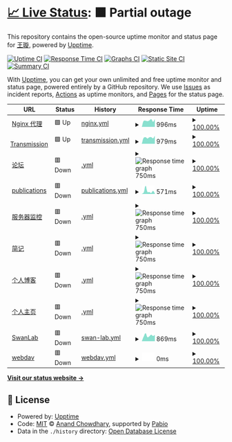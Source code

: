 # [📈 Live Status](https://shaoyaoqian.github.io/uptime): <!--live status--> **🟧 Partial outage**

This repository contains the open-source uptime monitor and status page for [王璇](https://blog.pengfeima.cn), powered by [Upptime](https://github.com/upptime/upptime).

[![Uptime CI](https://github.com/shaoyaoqian/uptime/workflows/Uptime%20CI/badge.svg)](https://github.com/shaoyaoqian/uptime/actions?query=workflow%3A%22Uptime+CI%22)
[![Response Time CI](https://github.com/shaoyaoqian/uptime/workflows/Response%20Time%20CI/badge.svg)](https://github.com/shaoyaoqian/uptime/actions?query=workflow%3A%22Response+Time+CI%22)
[![Graphs CI](https://github.com/shaoyaoqian/uptime/workflows/Graphs%20CI/badge.svg)](https://github.com/shaoyaoqian/uptime/actions?query=workflow%3A%22Graphs+CI%22)
[![Static Site CI](https://github.com/shaoyaoqian/uptime/workflows/Static%20Site%20CI/badge.svg)](https://github.com/shaoyaoqian/uptime/actions?query=workflow%3A%22Static+Site+CI%22)
[![Summary CI](https://github.com/shaoyaoqian/uptime/workflows/Summary%20CI/badge.svg)](https://github.com/shaoyaoqian/uptime/actions?query=workflow%3A%22Summary+CI%22)

With [Upptime](https://upptime.js.org), you can get your own unlimited and free uptime monitor and status page, powered entirely by a GitHub repository. We use [Issues](https://github.com/shaoyaoqian/uptime/issues) as incident reports, [Actions](https://github.com/shaoyaoqian/uptime/actions) as uptime monitors, and [Pages](https://shaoyaoqian.github.io/uptime) for the status page.

<!--start: status pages-->
<!-- This summary is generated by Upptime (https://github.com/upptime/upptime) -->
<!-- Do not edit this manually, your changes will be overwritten -->
<!-- prettier-ignore -->
| URL | Status | History | Response Time | Uptime |
| --- | ------ | ------- | ------------- | ------ |
| <img alt="" src="https://icons.duckduckgo.com/ip3/proxy.pengfeima.cn.ico" height="13"> [Nginx 代理](https://proxy.pengfeima.cn) | 🟩 Up | [nginx.yml](https://github.com/shaoyaoqian-sites/uptime/commits/HEAD/history/nginx.yml) | <details><summary><img alt="Response time graph" src="./graphs/nginx/response-time-week.png" height="20"> 996ms</summary><br><a href="https://shaoyaoqian-sites.github.io/uptime/history/nginx"><img alt="Response time 911" src="https://img.shields.io/endpoint?url=https%3A%2F%2Fraw.githubusercontent.com%2Fshaoyaoqian-sites%2Fuptime%2FHEAD%2Fapi%2Fnginx%2Fresponse-time.json"></a><br><a href="https://shaoyaoqian-sites.github.io/uptime/history/nginx"><img alt="24-hour response time 814" src="https://img.shields.io/endpoint?url=https%3A%2F%2Fraw.githubusercontent.com%2Fshaoyaoqian-sites%2Fuptime%2FHEAD%2Fapi%2Fnginx%2Fresponse-time-day.json"></a><br><a href="https://shaoyaoqian-sites.github.io/uptime/history/nginx"><img alt="7-day response time 996" src="https://img.shields.io/endpoint?url=https%3A%2F%2Fraw.githubusercontent.com%2Fshaoyaoqian-sites%2Fuptime%2FHEAD%2Fapi%2Fnginx%2Fresponse-time-week.json"></a><br><a href="https://shaoyaoqian-sites.github.io/uptime/history/nginx"><img alt="30-day response time 933" src="https://img.shields.io/endpoint?url=https%3A%2F%2Fraw.githubusercontent.com%2Fshaoyaoqian-sites%2Fuptime%2FHEAD%2Fapi%2Fnginx%2Fresponse-time-month.json"></a><br><a href="https://shaoyaoqian-sites.github.io/uptime/history/nginx"><img alt="1-year response time 911" src="https://img.shields.io/endpoint?url=https%3A%2F%2Fraw.githubusercontent.com%2Fshaoyaoqian-sites%2Fuptime%2FHEAD%2Fapi%2Fnginx%2Fresponse-time-year.json"></a></details> | <details><summary><a href="https://shaoyaoqian-sites.github.io/uptime/history/nginx">100.00%</a></summary><a href="https://shaoyaoqian-sites.github.io/uptime/history/nginx"><img alt="All-time uptime 99.78%" src="https://img.shields.io/endpoint?url=https%3A%2F%2Fraw.githubusercontent.com%2Fshaoyaoqian-sites%2Fuptime%2FHEAD%2Fapi%2Fnginx%2Fuptime.json"></a><br><a href="https://shaoyaoqian-sites.github.io/uptime/history/nginx"><img alt="24-hour uptime 100.00%" src="https://img.shields.io/endpoint?url=https%3A%2F%2Fraw.githubusercontent.com%2Fshaoyaoqian-sites%2Fuptime%2FHEAD%2Fapi%2Fnginx%2Fuptime-day.json"></a><br><a href="https://shaoyaoqian-sites.github.io/uptime/history/nginx"><img alt="7-day uptime 100.00%" src="https://img.shields.io/endpoint?url=https%3A%2F%2Fraw.githubusercontent.com%2Fshaoyaoqian-sites%2Fuptime%2FHEAD%2Fapi%2Fnginx%2Fuptime-week.json"></a><br><a href="https://shaoyaoqian-sites.github.io/uptime/history/nginx"><img alt="30-day uptime 100.00%" src="https://img.shields.io/endpoint?url=https%3A%2F%2Fraw.githubusercontent.com%2Fshaoyaoqian-sites%2Fuptime%2FHEAD%2Fapi%2Fnginx%2Fuptime-month.json"></a><br><a href="https://shaoyaoqian-sites.github.io/uptime/history/nginx"><img alt="1-year uptime 99.78%" src="https://img.shields.io/endpoint?url=https%3A%2F%2Fraw.githubusercontent.com%2Fshaoyaoqian-sites%2Fuptime%2FHEAD%2Fapi%2Fnginx%2Fuptime-year.json"></a></details>
| <img alt="" src="https://icons.duckduckgo.com/ip3/transmission.pengfeima.cn.ico" height="13"> [Transmission](https://transmission.pengfeima.cn) | 🟩 Up | [transmission.yml](https://github.com/shaoyaoqian-sites/uptime/commits/HEAD/history/transmission.yml) | <details><summary><img alt="Response time graph" src="./graphs/transmission/response-time-week.png" height="20"> 979ms</summary><br><a href="https://shaoyaoqian-sites.github.io/uptime/history/transmission"><img alt="Response time 942" src="https://img.shields.io/endpoint?url=https%3A%2F%2Fraw.githubusercontent.com%2Fshaoyaoqian-sites%2Fuptime%2FHEAD%2Fapi%2Ftransmission%2Fresponse-time.json"></a><br><a href="https://shaoyaoqian-sites.github.io/uptime/history/transmission"><img alt="24-hour response time 796" src="https://img.shields.io/endpoint?url=https%3A%2F%2Fraw.githubusercontent.com%2Fshaoyaoqian-sites%2Fuptime%2FHEAD%2Fapi%2Ftransmission%2Fresponse-time-day.json"></a><br><a href="https://shaoyaoqian-sites.github.io/uptime/history/transmission"><img alt="7-day response time 979" src="https://img.shields.io/endpoint?url=https%3A%2F%2Fraw.githubusercontent.com%2Fshaoyaoqian-sites%2Fuptime%2FHEAD%2Fapi%2Ftransmission%2Fresponse-time-week.json"></a><br><a href="https://shaoyaoqian-sites.github.io/uptime/history/transmission"><img alt="30-day response time 938" src="https://img.shields.io/endpoint?url=https%3A%2F%2Fraw.githubusercontent.com%2Fshaoyaoqian-sites%2Fuptime%2FHEAD%2Fapi%2Ftransmission%2Fresponse-time-month.json"></a><br><a href="https://shaoyaoqian-sites.github.io/uptime/history/transmission"><img alt="1-year response time 942" src="https://img.shields.io/endpoint?url=https%3A%2F%2Fraw.githubusercontent.com%2Fshaoyaoqian-sites%2Fuptime%2FHEAD%2Fapi%2Ftransmission%2Fresponse-time-year.json"></a></details> | <details><summary><a href="https://shaoyaoqian-sites.github.io/uptime/history/transmission">100.00%</a></summary><a href="https://shaoyaoqian-sites.github.io/uptime/history/transmission"><img alt="All-time uptime 99.97%" src="https://img.shields.io/endpoint?url=https%3A%2F%2Fraw.githubusercontent.com%2Fshaoyaoqian-sites%2Fuptime%2FHEAD%2Fapi%2Ftransmission%2Fuptime.json"></a><br><a href="https://shaoyaoqian-sites.github.io/uptime/history/transmission"><img alt="24-hour uptime 100.00%" src="https://img.shields.io/endpoint?url=https%3A%2F%2Fraw.githubusercontent.com%2Fshaoyaoqian-sites%2Fuptime%2FHEAD%2Fapi%2Ftransmission%2Fuptime-day.json"></a><br><a href="https://shaoyaoqian-sites.github.io/uptime/history/transmission"><img alt="7-day uptime 100.00%" src="https://img.shields.io/endpoint?url=https%3A%2F%2Fraw.githubusercontent.com%2Fshaoyaoqian-sites%2Fuptime%2FHEAD%2Fapi%2Ftransmission%2Fuptime-week.json"></a><br><a href="https://shaoyaoqian-sites.github.io/uptime/history/transmission"><img alt="30-day uptime 100.00%" src="https://img.shields.io/endpoint?url=https%3A%2F%2Fraw.githubusercontent.com%2Fshaoyaoqian-sites%2Fuptime%2FHEAD%2Fapi%2Ftransmission%2Fuptime-month.json"></a><br><a href="https://shaoyaoqian-sites.github.io/uptime/history/transmission"><img alt="1-year uptime 99.97%" src="https://img.shields.io/endpoint?url=https%3A%2F%2Fraw.githubusercontent.com%2Fshaoyaoqian-sites%2Fuptime%2FHEAD%2Fapi%2Ftransmission%2Fuptime-year.json"></a></details>
| <img alt="" src="https://icons.duckduckgo.com/ip3/talk.pengfeima.cn.ico" height="13"> [论坛](https://talk.pengfeima.cn) | 🟥 Down | [.yml](https://github.com/shaoyaoqian-sites/uptime/commits/HEAD/history/.yml) | <details><summary><img alt="Response time graph" src="./graphs//response-time-week.png" height="20"> 750ms</summary><br><a href="https://shaoyaoqian-sites.github.io/uptime/history/"><img alt="Response time 774" src="https://img.shields.io/endpoint?url=https%3A%2F%2Fraw.githubusercontent.com%2Fshaoyaoqian-sites%2Fuptime%2FHEAD%2Fapi%2F%2Fresponse-time.json"></a><br><a href="https://shaoyaoqian-sites.github.io/uptime/history/"><img alt="24-hour response time 911" src="https://img.shields.io/endpoint?url=https%3A%2F%2Fraw.githubusercontent.com%2Fshaoyaoqian-sites%2Fuptime%2FHEAD%2Fapi%2F%2Fresponse-time-day.json"></a><br><a href="https://shaoyaoqian-sites.github.io/uptime/history/"><img alt="7-day response time 750" src="https://img.shields.io/endpoint?url=https%3A%2F%2Fraw.githubusercontent.com%2Fshaoyaoqian-sites%2Fuptime%2FHEAD%2Fapi%2F%2Fresponse-time-week.json"></a><br><a href="https://shaoyaoqian-sites.github.io/uptime/history/"><img alt="30-day response time 750" src="https://img.shields.io/endpoint?url=https%3A%2F%2Fraw.githubusercontent.com%2Fshaoyaoqian-sites%2Fuptime%2FHEAD%2Fapi%2F%2Fresponse-time-month.json"></a><br><a href="https://shaoyaoqian-sites.github.io/uptime/history/"><img alt="1-year response time 774" src="https://img.shields.io/endpoint?url=https%3A%2F%2Fraw.githubusercontent.com%2Fshaoyaoqian-sites%2Fuptime%2FHEAD%2Fapi%2F%2Fresponse-time-year.json"></a></details> | <details><summary><a href="https://shaoyaoqian-sites.github.io/uptime/history/">100.00%</a></summary><a href="https://shaoyaoqian-sites.github.io/uptime/history/"><img alt="All-time uptime 50.02%" src="https://img.shields.io/endpoint?url=https%3A%2F%2Fraw.githubusercontent.com%2Fshaoyaoqian-sites%2Fuptime%2FHEAD%2Fapi%2F%2Fuptime.json"></a><br><a href="https://shaoyaoqian-sites.github.io/uptime/history/"><img alt="24-hour uptime 100.00%" src="https://img.shields.io/endpoint?url=https%3A%2F%2Fraw.githubusercontent.com%2Fshaoyaoqian-sites%2Fuptime%2FHEAD%2Fapi%2F%2Fuptime-day.json"></a><br><a href="https://shaoyaoqian-sites.github.io/uptime/history/"><img alt="7-day uptime 100.00%" src="https://img.shields.io/endpoint?url=https%3A%2F%2Fraw.githubusercontent.com%2Fshaoyaoqian-sites%2Fuptime%2FHEAD%2Fapi%2F%2Fuptime-week.json"></a><br><a href="https://shaoyaoqian-sites.github.io/uptime/history/"><img alt="30-day uptime 100.00%" src="https://img.shields.io/endpoint?url=https%3A%2F%2Fraw.githubusercontent.com%2Fshaoyaoqian-sites%2Fuptime%2FHEAD%2Fapi%2F%2Fuptime-month.json"></a><br><a href="https://shaoyaoqian-sites.github.io/uptime/history/"><img alt="1-year uptime 50.02%" src="https://img.shields.io/endpoint?url=https%3A%2F%2Fraw.githubusercontent.com%2Fshaoyaoqian-sites%2Fuptime%2FHEAD%2Fapi%2F%2Fuptime-year.json"></a></details>
| <img alt="" src="https://icons.duckduckgo.com/ip3/publications.pengfeima.cn.ico" height="13"> [publications](https://publications.pengfeima.cn/publications) | 🟥 Down | [publications.yml](https://github.com/shaoyaoqian-sites/uptime/commits/HEAD/history/publications.yml) | <details><summary><img alt="Response time graph" src="./graphs/publications/response-time-week.png" height="20"> 571ms</summary><br><a href="https://shaoyaoqian-sites.github.io/uptime/history/publications"><img alt="Response time 323" src="https://img.shields.io/endpoint?url=https%3A%2F%2Fraw.githubusercontent.com%2Fshaoyaoqian-sites%2Fuptime%2FHEAD%2Fapi%2Fpublications%2Fresponse-time.json"></a><br><a href="https://shaoyaoqian-sites.github.io/uptime/history/publications"><img alt="24-hour response time 336" src="https://img.shields.io/endpoint?url=https%3A%2F%2Fraw.githubusercontent.com%2Fshaoyaoqian-sites%2Fuptime%2FHEAD%2Fapi%2Fpublications%2Fresponse-time-day.json"></a><br><a href="https://shaoyaoqian-sites.github.io/uptime/history/publications"><img alt="7-day response time 571" src="https://img.shields.io/endpoint?url=https%3A%2F%2Fraw.githubusercontent.com%2Fshaoyaoqian-sites%2Fuptime%2FHEAD%2Fapi%2Fpublications%2Fresponse-time-week.json"></a><br><a href="https://shaoyaoqian-sites.github.io/uptime/history/publications"><img alt="30-day response time 370" src="https://img.shields.io/endpoint?url=https%3A%2F%2Fraw.githubusercontent.com%2Fshaoyaoqian-sites%2Fuptime%2FHEAD%2Fapi%2Fpublications%2Fresponse-time-month.json"></a><br><a href="https://shaoyaoqian-sites.github.io/uptime/history/publications"><img alt="1-year response time 323" src="https://img.shields.io/endpoint?url=https%3A%2F%2Fraw.githubusercontent.com%2Fshaoyaoqian-sites%2Fuptime%2FHEAD%2Fapi%2Fpublications%2Fresponse-time-year.json"></a></details> | <details><summary><a href="https://shaoyaoqian-sites.github.io/uptime/history/publications">100.00%</a></summary><a href="https://shaoyaoqian-sites.github.io/uptime/history/publications"><img alt="All-time uptime 69.37%" src="https://img.shields.io/endpoint?url=https%3A%2F%2Fraw.githubusercontent.com%2Fshaoyaoqian-sites%2Fuptime%2FHEAD%2Fapi%2Fpublications%2Fuptime.json"></a><br><a href="https://shaoyaoqian-sites.github.io/uptime/history/publications"><img alt="24-hour uptime 100.00%" src="https://img.shields.io/endpoint?url=https%3A%2F%2Fraw.githubusercontent.com%2Fshaoyaoqian-sites%2Fuptime%2FHEAD%2Fapi%2Fpublications%2Fuptime-day.json"></a><br><a href="https://shaoyaoqian-sites.github.io/uptime/history/publications"><img alt="7-day uptime 100.00%" src="https://img.shields.io/endpoint?url=https%3A%2F%2Fraw.githubusercontent.com%2Fshaoyaoqian-sites%2Fuptime%2FHEAD%2Fapi%2Fpublications%2Fuptime-week.json"></a><br><a href="https://shaoyaoqian-sites.github.io/uptime/history/publications"><img alt="30-day uptime 100.00%" src="https://img.shields.io/endpoint?url=https%3A%2F%2Fraw.githubusercontent.com%2Fshaoyaoqian-sites%2Fuptime%2FHEAD%2Fapi%2Fpublications%2Fuptime-month.json"></a><br><a href="https://shaoyaoqian-sites.github.io/uptime/history/publications"><img alt="1-year uptime 69.37%" src="https://img.shields.io/endpoint?url=https%3A%2F%2Fraw.githubusercontent.com%2Fshaoyaoqian-sites%2Fuptime%2FHEAD%2Fapi%2Fpublications%2Fuptime-year.json"></a></details>
| <img alt="" src="https://icons.duckduckgo.com/ip3/beszel.pengfeima.cn.ico" height="13"> [服务器监控](https://beszel.pengfeima.cn) | 🟥 Down | [.yml](https://github.com/shaoyaoqian-sites/uptime/commits/HEAD/history/.yml) | <details><summary><img alt="Response time graph" src="./graphs//response-time-week.png" height="20"> 750ms</summary><br><a href="https://shaoyaoqian-sites.github.io/uptime/history/"><img alt="Response time 774" src="https://img.shields.io/endpoint?url=https%3A%2F%2Fraw.githubusercontent.com%2Fshaoyaoqian-sites%2Fuptime%2FHEAD%2Fapi%2F%2Fresponse-time.json"></a><br><a href="https://shaoyaoqian-sites.github.io/uptime/history/"><img alt="24-hour response time 911" src="https://img.shields.io/endpoint?url=https%3A%2F%2Fraw.githubusercontent.com%2Fshaoyaoqian-sites%2Fuptime%2FHEAD%2Fapi%2F%2Fresponse-time-day.json"></a><br><a href="https://shaoyaoqian-sites.github.io/uptime/history/"><img alt="7-day response time 750" src="https://img.shields.io/endpoint?url=https%3A%2F%2Fraw.githubusercontent.com%2Fshaoyaoqian-sites%2Fuptime%2FHEAD%2Fapi%2F%2Fresponse-time-week.json"></a><br><a href="https://shaoyaoqian-sites.github.io/uptime/history/"><img alt="30-day response time 750" src="https://img.shields.io/endpoint?url=https%3A%2F%2Fraw.githubusercontent.com%2Fshaoyaoqian-sites%2Fuptime%2FHEAD%2Fapi%2F%2Fresponse-time-month.json"></a><br><a href="https://shaoyaoqian-sites.github.io/uptime/history/"><img alt="1-year response time 774" src="https://img.shields.io/endpoint?url=https%3A%2F%2Fraw.githubusercontent.com%2Fshaoyaoqian-sites%2Fuptime%2FHEAD%2Fapi%2F%2Fresponse-time-year.json"></a></details> | <details><summary><a href="https://shaoyaoqian-sites.github.io/uptime/history/">100.00%</a></summary><a href="https://shaoyaoqian-sites.github.io/uptime/history/"><img alt="All-time uptime 50.02%" src="https://img.shields.io/endpoint?url=https%3A%2F%2Fraw.githubusercontent.com%2Fshaoyaoqian-sites%2Fuptime%2FHEAD%2Fapi%2F%2Fuptime.json"></a><br><a href="https://shaoyaoqian-sites.github.io/uptime/history/"><img alt="24-hour uptime 100.00%" src="https://img.shields.io/endpoint?url=https%3A%2F%2Fraw.githubusercontent.com%2Fshaoyaoqian-sites%2Fuptime%2FHEAD%2Fapi%2F%2Fuptime-day.json"></a><br><a href="https://shaoyaoqian-sites.github.io/uptime/history/"><img alt="7-day uptime 100.00%" src="https://img.shields.io/endpoint?url=https%3A%2F%2Fraw.githubusercontent.com%2Fshaoyaoqian-sites%2Fuptime%2FHEAD%2Fapi%2F%2Fuptime-week.json"></a><br><a href="https://shaoyaoqian-sites.github.io/uptime/history/"><img alt="30-day uptime 100.00%" src="https://img.shields.io/endpoint?url=https%3A%2F%2Fraw.githubusercontent.com%2Fshaoyaoqian-sites%2Fuptime%2FHEAD%2Fapi%2F%2Fuptime-month.json"></a><br><a href="https://shaoyaoqian-sites.github.io/uptime/history/"><img alt="1-year uptime 50.02%" src="https://img.shields.io/endpoint?url=https%3A%2F%2Fraw.githubusercontent.com%2Fshaoyaoqian-sites%2Fuptime%2FHEAD%2Fapi%2F%2Fuptime-year.json"></a></details>
| <img alt="" src="https://icons.duckduckgo.com/ip3/memory.pengfeima.cn.ico" height="13"> [简记](https://memory.pengfeima.cn) | 🟥 Down | [.yml](https://github.com/shaoyaoqian-sites/uptime/commits/HEAD/history/.yml) | <details><summary><img alt="Response time graph" src="./graphs//response-time-week.png" height="20"> 750ms</summary><br><a href="https://shaoyaoqian-sites.github.io/uptime/history/"><img alt="Response time 774" src="https://img.shields.io/endpoint?url=https%3A%2F%2Fraw.githubusercontent.com%2Fshaoyaoqian-sites%2Fuptime%2FHEAD%2Fapi%2F%2Fresponse-time.json"></a><br><a href="https://shaoyaoqian-sites.github.io/uptime/history/"><img alt="24-hour response time 911" src="https://img.shields.io/endpoint?url=https%3A%2F%2Fraw.githubusercontent.com%2Fshaoyaoqian-sites%2Fuptime%2FHEAD%2Fapi%2F%2Fresponse-time-day.json"></a><br><a href="https://shaoyaoqian-sites.github.io/uptime/history/"><img alt="7-day response time 750" src="https://img.shields.io/endpoint?url=https%3A%2F%2Fraw.githubusercontent.com%2Fshaoyaoqian-sites%2Fuptime%2FHEAD%2Fapi%2F%2Fresponse-time-week.json"></a><br><a href="https://shaoyaoqian-sites.github.io/uptime/history/"><img alt="30-day response time 750" src="https://img.shields.io/endpoint?url=https%3A%2F%2Fraw.githubusercontent.com%2Fshaoyaoqian-sites%2Fuptime%2FHEAD%2Fapi%2F%2Fresponse-time-month.json"></a><br><a href="https://shaoyaoqian-sites.github.io/uptime/history/"><img alt="1-year response time 774" src="https://img.shields.io/endpoint?url=https%3A%2F%2Fraw.githubusercontent.com%2Fshaoyaoqian-sites%2Fuptime%2FHEAD%2Fapi%2F%2Fresponse-time-year.json"></a></details> | <details><summary><a href="https://shaoyaoqian-sites.github.io/uptime/history/">100.00%</a></summary><a href="https://shaoyaoqian-sites.github.io/uptime/history/"><img alt="All-time uptime 50.02%" src="https://img.shields.io/endpoint?url=https%3A%2F%2Fraw.githubusercontent.com%2Fshaoyaoqian-sites%2Fuptime%2FHEAD%2Fapi%2F%2Fuptime.json"></a><br><a href="https://shaoyaoqian-sites.github.io/uptime/history/"><img alt="24-hour uptime 100.00%" src="https://img.shields.io/endpoint?url=https%3A%2F%2Fraw.githubusercontent.com%2Fshaoyaoqian-sites%2Fuptime%2FHEAD%2Fapi%2F%2Fuptime-day.json"></a><br><a href="https://shaoyaoqian-sites.github.io/uptime/history/"><img alt="7-day uptime 100.00%" src="https://img.shields.io/endpoint?url=https%3A%2F%2Fraw.githubusercontent.com%2Fshaoyaoqian-sites%2Fuptime%2FHEAD%2Fapi%2F%2Fuptime-week.json"></a><br><a href="https://shaoyaoqian-sites.github.io/uptime/history/"><img alt="30-day uptime 100.00%" src="https://img.shields.io/endpoint?url=https%3A%2F%2Fraw.githubusercontent.com%2Fshaoyaoqian-sites%2Fuptime%2FHEAD%2Fapi%2F%2Fuptime-month.json"></a><br><a href="https://shaoyaoqian-sites.github.io/uptime/history/"><img alt="1-year uptime 50.02%" src="https://img.shields.io/endpoint?url=https%3A%2F%2Fraw.githubusercontent.com%2Fshaoyaoqian-sites%2Fuptime%2FHEAD%2Fapi%2F%2Fuptime-year.json"></a></details>
| <img alt="" src="https://icons.duckduckgo.com/ip3/blog.pengfeima.cn.ico" height="13"> [个人博客](https://blog.pengfeima.cn) | 🟥 Down | [.yml](https://github.com/shaoyaoqian-sites/uptime/commits/HEAD/history/.yml) | <details><summary><img alt="Response time graph" src="./graphs//response-time-week.png" height="20"> 750ms</summary><br><a href="https://shaoyaoqian-sites.github.io/uptime/history/"><img alt="Response time 774" src="https://img.shields.io/endpoint?url=https%3A%2F%2Fraw.githubusercontent.com%2Fshaoyaoqian-sites%2Fuptime%2FHEAD%2Fapi%2F%2Fresponse-time.json"></a><br><a href="https://shaoyaoqian-sites.github.io/uptime/history/"><img alt="24-hour response time 911" src="https://img.shields.io/endpoint?url=https%3A%2F%2Fraw.githubusercontent.com%2Fshaoyaoqian-sites%2Fuptime%2FHEAD%2Fapi%2F%2Fresponse-time-day.json"></a><br><a href="https://shaoyaoqian-sites.github.io/uptime/history/"><img alt="7-day response time 750" src="https://img.shields.io/endpoint?url=https%3A%2F%2Fraw.githubusercontent.com%2Fshaoyaoqian-sites%2Fuptime%2FHEAD%2Fapi%2F%2Fresponse-time-week.json"></a><br><a href="https://shaoyaoqian-sites.github.io/uptime/history/"><img alt="30-day response time 750" src="https://img.shields.io/endpoint?url=https%3A%2F%2Fraw.githubusercontent.com%2Fshaoyaoqian-sites%2Fuptime%2FHEAD%2Fapi%2F%2Fresponse-time-month.json"></a><br><a href="https://shaoyaoqian-sites.github.io/uptime/history/"><img alt="1-year response time 774" src="https://img.shields.io/endpoint?url=https%3A%2F%2Fraw.githubusercontent.com%2Fshaoyaoqian-sites%2Fuptime%2FHEAD%2Fapi%2F%2Fresponse-time-year.json"></a></details> | <details><summary><a href="https://shaoyaoqian-sites.github.io/uptime/history/">100.00%</a></summary><a href="https://shaoyaoqian-sites.github.io/uptime/history/"><img alt="All-time uptime 50.02%" src="https://img.shields.io/endpoint?url=https%3A%2F%2Fraw.githubusercontent.com%2Fshaoyaoqian-sites%2Fuptime%2FHEAD%2Fapi%2F%2Fuptime.json"></a><br><a href="https://shaoyaoqian-sites.github.io/uptime/history/"><img alt="24-hour uptime 100.00%" src="https://img.shields.io/endpoint?url=https%3A%2F%2Fraw.githubusercontent.com%2Fshaoyaoqian-sites%2Fuptime%2FHEAD%2Fapi%2F%2Fuptime-day.json"></a><br><a href="https://shaoyaoqian-sites.github.io/uptime/history/"><img alt="7-day uptime 100.00%" src="https://img.shields.io/endpoint?url=https%3A%2F%2Fraw.githubusercontent.com%2Fshaoyaoqian-sites%2Fuptime%2FHEAD%2Fapi%2F%2Fuptime-week.json"></a><br><a href="https://shaoyaoqian-sites.github.io/uptime/history/"><img alt="30-day uptime 100.00%" src="https://img.shields.io/endpoint?url=https%3A%2F%2Fraw.githubusercontent.com%2Fshaoyaoqian-sites%2Fuptime%2FHEAD%2Fapi%2F%2Fuptime-month.json"></a><br><a href="https://shaoyaoqian-sites.github.io/uptime/history/"><img alt="1-year uptime 50.02%" src="https://img.shields.io/endpoint?url=https%3A%2F%2Fraw.githubusercontent.com%2Fshaoyaoqian-sites%2Fuptime%2FHEAD%2Fapi%2F%2Fuptime-year.json"></a></details>
| <img alt="" src="https://icons.duckduckgo.com/ip3/pengfeima.cn.ico" height="13"> [个人主页](https://pengfeima.cn) | 🟥 Down | [.yml](https://github.com/shaoyaoqian-sites/uptime/commits/HEAD/history/.yml) | <details><summary><img alt="Response time graph" src="./graphs//response-time-week.png" height="20"> 750ms</summary><br><a href="https://shaoyaoqian-sites.github.io/uptime/history/"><img alt="Response time 774" src="https://img.shields.io/endpoint?url=https%3A%2F%2Fraw.githubusercontent.com%2Fshaoyaoqian-sites%2Fuptime%2FHEAD%2Fapi%2F%2Fresponse-time.json"></a><br><a href="https://shaoyaoqian-sites.github.io/uptime/history/"><img alt="24-hour response time 911" src="https://img.shields.io/endpoint?url=https%3A%2F%2Fraw.githubusercontent.com%2Fshaoyaoqian-sites%2Fuptime%2FHEAD%2Fapi%2F%2Fresponse-time-day.json"></a><br><a href="https://shaoyaoqian-sites.github.io/uptime/history/"><img alt="7-day response time 750" src="https://img.shields.io/endpoint?url=https%3A%2F%2Fraw.githubusercontent.com%2Fshaoyaoqian-sites%2Fuptime%2FHEAD%2Fapi%2F%2Fresponse-time-week.json"></a><br><a href="https://shaoyaoqian-sites.github.io/uptime/history/"><img alt="30-day response time 750" src="https://img.shields.io/endpoint?url=https%3A%2F%2Fraw.githubusercontent.com%2Fshaoyaoqian-sites%2Fuptime%2FHEAD%2Fapi%2F%2Fresponse-time-month.json"></a><br><a href="https://shaoyaoqian-sites.github.io/uptime/history/"><img alt="1-year response time 774" src="https://img.shields.io/endpoint?url=https%3A%2F%2Fraw.githubusercontent.com%2Fshaoyaoqian-sites%2Fuptime%2FHEAD%2Fapi%2F%2Fresponse-time-year.json"></a></details> | <details><summary><a href="https://shaoyaoqian-sites.github.io/uptime/history/">100.00%</a></summary><a href="https://shaoyaoqian-sites.github.io/uptime/history/"><img alt="All-time uptime 50.02%" src="https://img.shields.io/endpoint?url=https%3A%2F%2Fraw.githubusercontent.com%2Fshaoyaoqian-sites%2Fuptime%2FHEAD%2Fapi%2F%2Fuptime.json"></a><br><a href="https://shaoyaoqian-sites.github.io/uptime/history/"><img alt="24-hour uptime 100.00%" src="https://img.shields.io/endpoint?url=https%3A%2F%2Fraw.githubusercontent.com%2Fshaoyaoqian-sites%2Fuptime%2FHEAD%2Fapi%2F%2Fuptime-day.json"></a><br><a href="https://shaoyaoqian-sites.github.io/uptime/history/"><img alt="7-day uptime 100.00%" src="https://img.shields.io/endpoint?url=https%3A%2F%2Fraw.githubusercontent.com%2Fshaoyaoqian-sites%2Fuptime%2FHEAD%2Fapi%2F%2Fuptime-week.json"></a><br><a href="https://shaoyaoqian-sites.github.io/uptime/history/"><img alt="30-day uptime 100.00%" src="https://img.shields.io/endpoint?url=https%3A%2F%2Fraw.githubusercontent.com%2Fshaoyaoqian-sites%2Fuptime%2FHEAD%2Fapi%2F%2Fuptime-month.json"></a><br><a href="https://shaoyaoqian-sites.github.io/uptime/history/"><img alt="1-year uptime 50.02%" src="https://img.shields.io/endpoint?url=https%3A%2F%2Fraw.githubusercontent.com%2Fshaoyaoqian-sites%2Fuptime%2FHEAD%2Fapi%2F%2Fuptime-year.json"></a></details>
| <img alt="" src="https://icons.duckduckgo.com/ip3/swanlab.pengfeima.cn.ico" height="13"> [SwanLab](https://swanlab.pengfeima.cn) | 🟥 Down | [swan-lab.yml](https://github.com/shaoyaoqian-sites/uptime/commits/HEAD/history/swan-lab.yml) | <details><summary><img alt="Response time graph" src="./graphs/swan-lab/response-time-week.png" height="20"> 869ms</summary><br><a href="https://shaoyaoqian-sites.github.io/uptime/history/swan-lab"><img alt="Response time 1263" src="https://img.shields.io/endpoint?url=https%3A%2F%2Fraw.githubusercontent.com%2Fshaoyaoqian-sites%2Fuptime%2FHEAD%2Fapi%2Fswan-lab%2Fresponse-time.json"></a><br><a href="https://shaoyaoqian-sites.github.io/uptime/history/swan-lab"><img alt="24-hour response time 597" src="https://img.shields.io/endpoint?url=https%3A%2F%2Fraw.githubusercontent.com%2Fshaoyaoqian-sites%2Fuptime%2FHEAD%2Fapi%2Fswan-lab%2Fresponse-time-day.json"></a><br><a href="https://shaoyaoqian-sites.github.io/uptime/history/swan-lab"><img alt="7-day response time 869" src="https://img.shields.io/endpoint?url=https%3A%2F%2Fraw.githubusercontent.com%2Fshaoyaoqian-sites%2Fuptime%2FHEAD%2Fapi%2Fswan-lab%2Fresponse-time-week.json"></a><br><a href="https://shaoyaoqian-sites.github.io/uptime/history/swan-lab"><img alt="30-day response time 791" src="https://img.shields.io/endpoint?url=https%3A%2F%2Fraw.githubusercontent.com%2Fshaoyaoqian-sites%2Fuptime%2FHEAD%2Fapi%2Fswan-lab%2Fresponse-time-month.json"></a><br><a href="https://shaoyaoqian-sites.github.io/uptime/history/swan-lab"><img alt="1-year response time 1263" src="https://img.shields.io/endpoint?url=https%3A%2F%2Fraw.githubusercontent.com%2Fshaoyaoqian-sites%2Fuptime%2FHEAD%2Fapi%2Fswan-lab%2Fresponse-time-year.json"></a></details> | <details><summary><a href="https://shaoyaoqian-sites.github.io/uptime/history/swan-lab">100.00%</a></summary><a href="https://shaoyaoqian-sites.github.io/uptime/history/swan-lab"><img alt="All-time uptime 95.10%" src="https://img.shields.io/endpoint?url=https%3A%2F%2Fraw.githubusercontent.com%2Fshaoyaoqian-sites%2Fuptime%2FHEAD%2Fapi%2Fswan-lab%2Fuptime.json"></a><br><a href="https://shaoyaoqian-sites.github.io/uptime/history/swan-lab"><img alt="24-hour uptime 100.00%" src="https://img.shields.io/endpoint?url=https%3A%2F%2Fraw.githubusercontent.com%2Fshaoyaoqian-sites%2Fuptime%2FHEAD%2Fapi%2Fswan-lab%2Fuptime-day.json"></a><br><a href="https://shaoyaoqian-sites.github.io/uptime/history/swan-lab"><img alt="7-day uptime 100.00%" src="https://img.shields.io/endpoint?url=https%3A%2F%2Fraw.githubusercontent.com%2Fshaoyaoqian-sites%2Fuptime%2FHEAD%2Fapi%2Fswan-lab%2Fuptime-week.json"></a><br><a href="https://shaoyaoqian-sites.github.io/uptime/history/swan-lab"><img alt="30-day uptime 100.00%" src="https://img.shields.io/endpoint?url=https%3A%2F%2Fraw.githubusercontent.com%2Fshaoyaoqian-sites%2Fuptime%2FHEAD%2Fapi%2Fswan-lab%2Fuptime-month.json"></a><br><a href="https://shaoyaoqian-sites.github.io/uptime/history/swan-lab"><img alt="1-year uptime 95.10%" src="https://img.shields.io/endpoint?url=https%3A%2F%2Fraw.githubusercontent.com%2Fshaoyaoqian-sites%2Fuptime%2FHEAD%2Fapi%2Fswan-lab%2Fuptime-year.json"></a></details>
| <img alt="" src="https://icons.duckduckgo.com/ip3/webdav.pengfeima.cn.ico" height="13"> [webdav](https://webdav.pengfeima.cn) | 🟥 Down | [webdav.yml](https://github.com/shaoyaoqian-sites/uptime/commits/HEAD/history/webdav.yml) | <details><summary><img alt="Response time graph" src="./graphs/webdav/response-time-week.png" height="20"> 0ms</summary><br><a href="https://shaoyaoqian-sites.github.io/uptime/history/webdav"><img alt="Response time 0" src="https://img.shields.io/endpoint?url=https%3A%2F%2Fraw.githubusercontent.com%2Fshaoyaoqian-sites%2Fuptime%2FHEAD%2Fapi%2Fwebdav%2Fresponse-time.json"></a><br><a href="https://shaoyaoqian-sites.github.io/uptime/history/webdav"><img alt="24-hour response time 0" src="https://img.shields.io/endpoint?url=https%3A%2F%2Fraw.githubusercontent.com%2Fshaoyaoqian-sites%2Fuptime%2FHEAD%2Fapi%2Fwebdav%2Fresponse-time-day.json"></a><br><a href="https://shaoyaoqian-sites.github.io/uptime/history/webdav"><img alt="7-day response time 0" src="https://img.shields.io/endpoint?url=https%3A%2F%2Fraw.githubusercontent.com%2Fshaoyaoqian-sites%2Fuptime%2FHEAD%2Fapi%2Fwebdav%2Fresponse-time-week.json"></a><br><a href="https://shaoyaoqian-sites.github.io/uptime/history/webdav"><img alt="30-day response time 0" src="https://img.shields.io/endpoint?url=https%3A%2F%2Fraw.githubusercontent.com%2Fshaoyaoqian-sites%2Fuptime%2FHEAD%2Fapi%2Fwebdav%2Fresponse-time-month.json"></a><br><a href="https://shaoyaoqian-sites.github.io/uptime/history/webdav"><img alt="1-year response time 0" src="https://img.shields.io/endpoint?url=https%3A%2F%2Fraw.githubusercontent.com%2Fshaoyaoqian-sites%2Fuptime%2FHEAD%2Fapi%2Fwebdav%2Fresponse-time-year.json"></a></details> | <details><summary><a href="https://shaoyaoqian-sites.github.io/uptime/history/webdav">100.00%</a></summary><a href="https://shaoyaoqian-sites.github.io/uptime/history/webdav"><img alt="All-time uptime 79.25%" src="https://img.shields.io/endpoint?url=https%3A%2F%2Fraw.githubusercontent.com%2Fshaoyaoqian-sites%2Fuptime%2FHEAD%2Fapi%2Fwebdav%2Fuptime.json"></a><br><a href="https://shaoyaoqian-sites.github.io/uptime/history/webdav"><img alt="24-hour uptime 100.00%" src="https://img.shields.io/endpoint?url=https%3A%2F%2Fraw.githubusercontent.com%2Fshaoyaoqian-sites%2Fuptime%2FHEAD%2Fapi%2Fwebdav%2Fuptime-day.json"></a><br><a href="https://shaoyaoqian-sites.github.io/uptime/history/webdav"><img alt="7-day uptime 100.00%" src="https://img.shields.io/endpoint?url=https%3A%2F%2Fraw.githubusercontent.com%2Fshaoyaoqian-sites%2Fuptime%2FHEAD%2Fapi%2Fwebdav%2Fuptime-week.json"></a><br><a href="https://shaoyaoqian-sites.github.io/uptime/history/webdav"><img alt="30-day uptime 100.00%" src="https://img.shields.io/endpoint?url=https%3A%2F%2Fraw.githubusercontent.com%2Fshaoyaoqian-sites%2Fuptime%2FHEAD%2Fapi%2Fwebdav%2Fuptime-month.json"></a><br><a href="https://shaoyaoqian-sites.github.io/uptime/history/webdav"><img alt="1-year uptime 79.25%" src="https://img.shields.io/endpoint?url=https%3A%2F%2Fraw.githubusercontent.com%2Fshaoyaoqian-sites%2Fuptime%2FHEAD%2Fapi%2Fwebdav%2Fuptime-year.json"></a></details>

<!--end: status pages-->

[**Visit our status website →**](https://shaoyaoqian.github.io/uptime)

## 📄 License

- Powered by: [Upptime](https://github.com/upptime/upptime)
- Code: [MIT](./LICENSE) © [Anand Chowdhary](https://anandchowdhary.com), supported by [Pabio](https://pabio.com)
- Data in the `./history` directory: [Open Database License](https://opendatacommons.org/licenses/odbl/1-0/)
